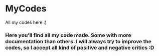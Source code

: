 # MyCodes
All my codes here :)
### Here you'll find all my code made. Some with more documentation than others. I will always try to improve the codes, so I accept all kind of positive and negative critics :D
